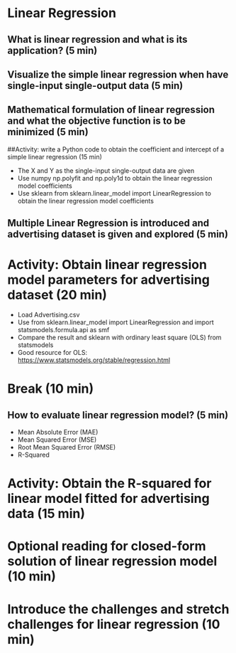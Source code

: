 # Linear Regression

## What is linear regression and what is its application? (5 min)

## Visualize the simple linear regression when have single-input single-output data (5 min)

## Mathematical formulation of linear regression and what the objective function is to be minimized (5 min)

##Activity: write a Python code to obtain the coefficient and intercept of a simple linear regression (15 min)
- The X and Y as the single-input single-output data are given
- Use numpy np.polyfit and np.poly1d to obtain the linear regression model coefficients
- Use sklearn from sklearn.linear_model import LinearRegression to obtain the linear regression model coefficients

## Multiple Linear Regression is introduced and advertising dataset is given and explored (5 min)

# Activity: Obtain linear regression model parameters for advertising dataset (20 min)

- Load Advertising.csv
- Use from sklearn.linear_model import LinearRegression and import statsmodels.formula.api as smf
- Compare the result and sklearn with ordinary least square (OLS) from statsmodels
- Good resource for OLS: https://www.statsmodels.org/stable/regression.html

# Break (10 min)

## How to evaluate linear regression model? (5 min)
- Mean Absolute Error (MAE)
- Mean Squared Error (MSE)
- Root Mean Squared Error (RMSE)
- R-Squared

# Activity: Obtain the R-squared for linear model fitted for advertising data (15 min)

# Optional reading for closed-form solution of linear regression model (10 min)

# Introduce the challenges and stretch challenges for linear regression (10 min)
